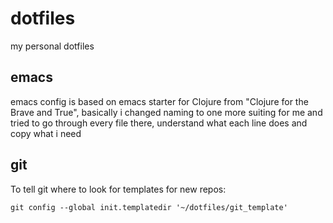 # dotfiles
my personal dotfiles

## emacs
emacs config is based on emacs starter for Clojure from "Clojure for the Brave and True", basically i changed naming to one more suiting for me and tried to go through every file there, understand what each line does and copy what i need
## git
To tell git where to look for templates for new repos:

`git config --global init.templatedir '~/dotfiles/git_template'`

